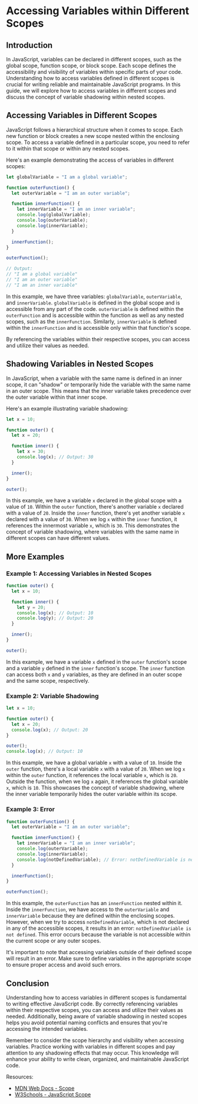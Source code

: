 # Accessing Variables within Different Scopes

## Introduction

In JavaScript, variables can be declared in different scopes, such as the global scope, function scope, or block scope. Each scope defines the accessibility and visibility of variables within specific parts of your code. Understanding how to access variables defined in different scopes is crucial for writing reliable and maintainable JavaScript programs. In this guide, we will explore how to access variables in different scopes and discuss the concept of variable shadowing within nested scopes.

## Accessing Variables in Different Scopes

JavaScript follows a hierarchical structure when it comes to scope. Each new function or block creates a new scope nested within the enclosing scope. To access a variable defined in a particular scope, you need to refer to it within that scope or within any nested scopes.

Here's an example demonstrating the access of variables in different scopes:

```javascript
let globalVariable = "I am a global variable";

function outerFunction() {
  let outerVariable = "I am an outer variable";

  function innerFunction() {
    let innerVariable = "I am an inner variable";
    console.log(globalVariable);
    console.log(outerVariable);
    console.log(innerVariable);
  }

  innerFunction();
}

outerFunction();

// Output:
// "I am a global variable"
// "I am an outer variable"
// "I am an inner variable"
```

In this example, we have three variables: `globalVariable`, `outerVariable`, and `innerVariable`. `globalVariable` is defined in the global scope and is accessible from any part of the code. `outerVariable` is defined within the `outerFunction` and is accessible within the function as well as any nested scopes, such as the `innerFunction`. Similarly, `innerVariable` is defined within the `innerFunction` and is accessible only within that function's scope.

By referencing the variables within their respective scopes, you can access and utilize their values as needed.

## Shadowing Variables in Nested Scopes

In JavaScript, when a variable with the same name is defined in an inner scope, it can "shadow" or temporarily hide the variable with the same name in an outer scope. This means that the inner variable takes precedence over the outer variable within that inner scope.

Here's an example illustrating variable shadowing:

```javascript
let x = 10;

function outer() {
  let x = 20;

  function inner() {
    let x = 30;
    console.log(x); // Output: 30
  }

  inner();
}

outer();
```

In this example, we have a variable `x` declared in the global scope with a value of `10`. Within the `outer` function, there's another variable `x` declared with a value of `20`. Inside the `inner` function, there's yet another variable `x` declared with a value of `30`. When we log `x` within the `inner` function, it references the innermost variable `x`, which is `30`. This demonstrates the concept of variable shadowing, where variables with the same name in different scopes can have different values.

## More Examples

### Example 1: Accessing Variables in Nested Scopes

```javascript
function outer() {
  let x = 10;

  function inner() {
    let y = 20;
    console.log(x); // Output: 10
    console.log(y); // Output: 20
  }

  inner();
}

outer();
```

In this example, we have a variable `x` defined in the `outer` function's scope and a variable `y` defined in the `inner` function's scope. The `inner` function can access both `x` and `y` variables, as they are defined in an outer scope and the same scope, respectively.

### Example 2: Variable Shadowing

```javascript
let x = 10;

function outer() {
  let x = 20;
  console.log(x); // Output: 20
}

outer();
console.log(x); // Output: 10
```

In this example, we have a global variable `x` with a value of `10`. Inside the `outer` function, there's a local variable `x` with a value of `20`. When we log `x` within the `outer` function, it references the local variable `x`, which is `20`. Outside the function, when we log `x` again, it references the global variable `x`, which is `10`. This showcases the concept of variable shadowing, where the inner variable temporarily hides the outer variable within its scope.

### Example 3: Error

```javascript
function outerFunction() {
  let outerVariable = "I am an outer variable";

  function innerFunction() {
    let innerVariable = "I am an inner variable";
    console.log(outerVariable);
    console.log(innerVariable);
    console.log(notDefinedVariable); // Error: notDefinedVariable is not defined
  }

  innerFunction();
}

outerFunction();
```

In this example, the `outerFunction` has an `innerFunction` nested within it. Inside the `innerFunction`, we have access to the `outerVariable` and `innerVariable` because they are defined within the enclosing scopes. However, when we try to access `notDefinedVariable`, which is not declared in any of the accessible scopes, it results in an error: `notDefinedVariable is not defined`. This error occurs because the variable is not accessible within the current scope or any outer scopes.

It's important to note that accessing variables outside of their defined scope will result in an error. Make sure to define variables in the appropriate scope to ensure proper access and avoid such errors.

## Conclusion

Understanding how to access variables in different scopes is fundamental to writing effective JavaScript code. By correctly referencing variables within their respective scopes, you can access and utilize their values as needed. Additionally, being aware of variable shadowing in nested scopes helps you avoid potential naming conflicts and ensures that you're accessing the intended variables.

Remember to consider the scope hierarchy and visibility when accessing variables. Practice working with variables in different scopes and pay attention to any shadowing effects that may occur. This knowledge will enhance your ability to write clean, organized, and maintainable JavaScript code.

Resources:
- [MDN Web Docs - Scope](https://developer.mozilla.org/en-US/docs/Glossary/Scope)
- [W3Schools - JavaScript Scope](https://www.w3schools.com/js/js_scope.asp)